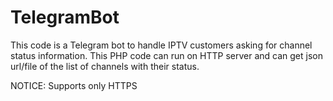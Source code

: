 # TelegramBot

This code is a Telegram bot to handle IPTV customers asking for channel status information. This PHP code can run on HTTP server and can get json url/file of the list of channels with their status.

NOTICE: Supports only HTTPS

